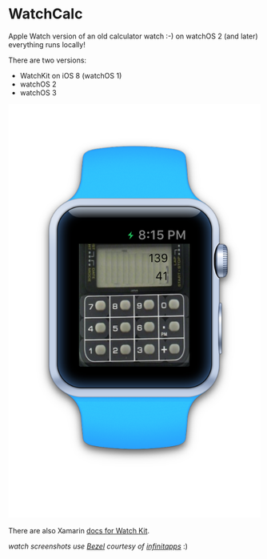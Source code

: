 WatchCalc 
========

Apple Watch version of an old calculator watch :-) on watchOS 2 (and later) everything runs locally! 

There are two versions:

* WatchKit on iOS 8 (watchOS 1)
* watchOS 2 
* watchOS 3

![screenshot](WatchOS1/Screenshots/calc1.png "watch")

There are also Xamarin [docs for Watch Kit](http://developer.xamarin.com/guides/ios/watch/).

*watch screenshots use [Bezel](http://infinitapps.com/bezel/) courtesy of [infinitapps](http://infinitapps.com/)* :)
